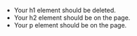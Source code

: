 - Your h1 element should be deleted.
- Your h2 element should be on the page.
- Your p element should be on the page.